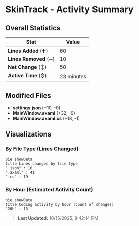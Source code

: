 # SkinTrack - Activity Summary 

## Overall Statistics

| Stat                   | Value                                                             |
| ---------------------- | ----------------------------------------------------------------- |
| **Lines Added** (➕)   | 60                                          |
| **Lines Removed** (➖) | 10                                        |
| **Net Change** (↕)    | 50                |
| **Active Time** (⌚)   | 23 minutes |


## Modified Files
- **settings.json** (+10, -0)
- **MainWindow.axaml** (+32, -9)
- **MainWindow.axaml.cs** (+18, -1)

## Visualizations

### By File Type (Lines Changed)

```mermaid
pie showData
title Lines changed by file type
".json" : 10
".axaml" : 41
".cs" : 19
```

### By Hour (Estimated Activity Count)

```mermaid
pie showData
title Coding activity by hour (count of changes)
"20h" : 13
```


> **Last Updated:** 10/15/2025, 8:42:14 PM